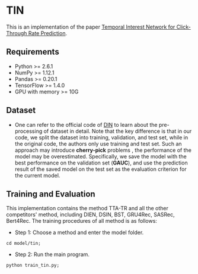 # TIN
This is an implementation of the paper [Temporal Interest Network for Click-Through Rate Prediction]().

## Requirements
* Python >= 2.6.1
* NumPy >= 1.12.1
* Pandas >= 0.20.1
* TensorFlow >= 1.4.0 
* GPU with memory >= 10G

## Dataset
* One can refer to the official code of [DIN](https://github.com/zhougr1993/DeepInterestNetwork) to learn about the pre-processing of dataset in detail. Note that the key difference is that in our code, we split the dataset into training, validation, and test set, while in the original code, the authors only use training and test set. Such an approach may introduce **cherry-pick** problems , the performance of the model may be overestimated. Specifically, we save the model with the best performance on the validation set (**GAUC**), and use the prediction result of the saved model on the test set as the evaluation criterion for the current model.

## Training and Evaluation
This implementation contains the method TTA-TR and all the other competitors' method, including DIEN, DSIN, BST, GRU4Rec, SASRec, Bert4Rec. The training procedures of all method is as follows:

* Step 1: Choose a method and enter the model folder.
```
cd model/tin;
```

* Step 2: Run the main program.
```
python train_tin.py;
```
